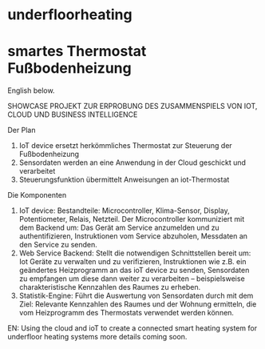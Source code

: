 # underfloorheating
# smartes Thermostat Fußbodenheizung

English below.

SHOWCASE PROJEKT ZUR ERPROBUNG DES ZUSAMMENSPIELS VON IOT, CLOUD UND BUSINESS INTELLIGENCE

Der Plan
1.	IoT device ersetzt herkömmliches Thermostat zur Steuerung der Fußbodenheizung
2.	Sensordaten werden an eine Anwendung in der Cloud geschickt und verarbeitet
3.	Steuerungsfunktion übermittelt Anweisungen an iot-Thermostat

Die Komponenten
1.	IoT device:
Bestandteile: Microcontroller, Klima-Sensor, Display, Potentiometer, Relais, Netzteil.
Der Microcontroller kommuniziert mit dem Backend um:
Das Gerät am Service anzumelden und zu authentifizieren,
Instruktionen vom Service abzuholen,
Messdaten an den Service zu senden.
2.	Web Service Backend:
Stellt die notwendigen Schnittstellen bereit um:
Iot Geräte zu verwalten und zu verifizieren,
Instruktionen wie z.B. ein geändertes Heizprogramm an das ioT device zu senden,
Sensordaten zu empfangen um diese dann weiter zu verarbeiten – beispielsweise charakteristische Kennzahlen des Raumes zu erheben.
3.	Statistik-Engine:
Führt die Auswertung von Sensordaten durch mit dem Ziel:
Relevante Kennzahlen des Raumes und der Wohnung ermitteln, die vom Heizprogramm des Thermostats verwendet werden können.


EN:
Using the cloud and ioT to create a connected smart heating system for underfloor heating systems
more details coming soon.
